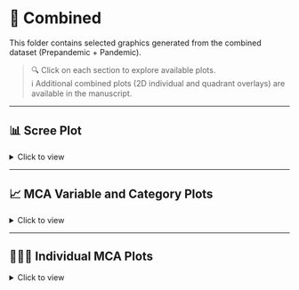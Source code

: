 # 📂 Combined

This folder contains selected graphics generated from the combined dataset (Prepandemic + Pandemic).

> 🔍 Click on each section to explore available plots.  
> ℹ️ Additional combined plots (2D individual and quadrant overlays) are available in the manuscript.

---

## 📊 Scree Plot

<details>
<summary>Click to view</summary>

- [`Screeplot.combined.pdf`](./Screeplot.combined.pdf)

</details>

---

## 📈 MCA Variable and Category Plots

<details>
<summary>Click to view</summary>

- [`variables.MCA.combined.pdf`](./variables.MCA.combined.pdf) – MCA biplot of variables (2D)  
- [`categorias.MCA.combined.pdf`](./categorias.MCA.combined.pdf) – MCA category plot (2D)

</details>

---

## 🧑‍🤝‍🧑 Individual MCA Plots

<details>
<summary>Click to view</summary>

- [🌐 `individuals_3D.html`](https://mariaanagonzalez.github.io/MCA.Violence.Colombia/combined/individuals_3D.html) – Interactive 3D MCA plot of individual records from the combined dataset (Prepandemic + Pandemic)


---

## 🌐 3D MCA Category Plot

<details>
<summary>Click to view</summary>

- [🌐 `categories_3D.html`](https://mariaanagonzalez.github.io/MCA.Violence.Colombia/combined/categories_3D.html) – Interactive 3D MCA of category coordinates (HTML)

</details>

---
